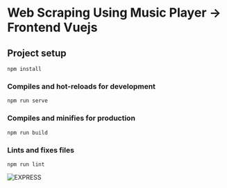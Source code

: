 # Web Scraping Using Music Player -> Frontend Vuejs

## Project setup
```
npm install
```

### Compiles and hot-reloads for development
```
npm run serve
```

### Compiles and minifies for production
```
npm run build
```

### Lints and fixes files
```
npm run lint
```
![EXPRESS](https://github.com/0mar2090/git/assets/81777537/2a147e10-6bec-469a-9153-3c8d89a813fe)


